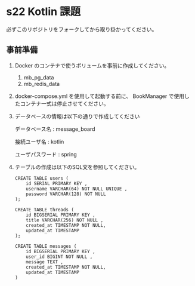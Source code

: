 # s22 Kotlin 課題

必ずこのリポジトリをフォークしてから取り掛かってください。

## 事前準備
1. Docker のコンテナで使うボリュームを事前に作成してください。
   1. mb_pg_data
   2. mb_redis_data
2. docker-compose.yml を使用して起動する前に、
BookManager で使用したコンテナ一式は停止させてください。
3. データベースの情報は以下の通りで作成してください

   データベース名
   :  message_board

   接続ユーザ名
   :  kotlin

   ユーザパスワード
   :  spring

4. テーブルの作成は以下のSQL文を参照してください。
   ```postgresql
   CREATE TABLE users (
       id SERIAL PRIMARY KEY ,
       username VARCHAR(64) NOT NULL UNIQUE ,
       password VARCHAR(128) NOT NULL
   );
   
   CREATE TABLE threads (
       id BIGSERIAL PRIMARY KEY ,
       title VARCHAR(256) NOT NULL ,
       created_at TIMESTAMP NOT NULL,
       updated_at TIMESTAMP
   );
   
   CREATE TABLE messages (
       id BIGSERIAL PRIMARY KEY ,
       user_id BIGINT NOT NULL ,
       message TEXT ,
       created_at TIMESTAMP NOT NULL,
       updated_at TIMESTAMP
   )
   ```